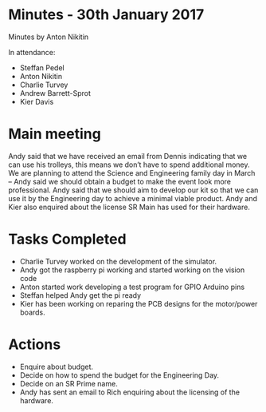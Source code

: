 # Minutes - 30th January 2017

Minutes by Anton Nikitin

In attendance:
- Steffan Pedel
- Anton Nikitin
- Charlie Turvey
- Andrew Barrett-Sprot
- Kier Davis

# Main meeting
Andy said that we have received an email from Dennis indicating that we can use his trolleys, this means we don’t have to spend additional money.
We are planning to attend the Science and Engineering family day in March – Andy said we should obtain a budget to make the event look more professional. Andy said that we should aim to develop our kit so that we can use it by the Engineering day to achieve a minimal viable product. Andy and Kier also enquired about the license SR Main has used for their hardware.

# Tasks Completed
- Charlie Turvey worked on the development of the simulator.
- Andy got the raspberry pi working and started working on the vision code 
- Anton started work developing a test program for GPIO Arduino pins
- Steffan helped Andy get the pi ready
- Kier has been working on reparing the PCB designs for the motor/power boards.

# Actions
- Enquire about budget.
- Decide on how to spend the budget for the Engineering Day.
- Decide on an SR Prime name.
- Andy has sent an email to Rich enquiring about the licensing of the hardware.

